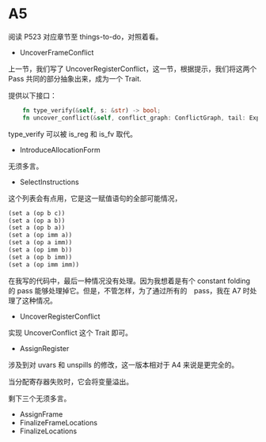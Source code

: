 # A5

阅读 P523 对应章节至  things-to-do，对照着看。


+ UncoverFrameConflict

上一节，我们写了  UncoverRegisterConflict，这一节，根据提示，我们将这两个 Pass 共同的部分抽象出来，成为一个 Trait.

提供以下接口：
```rust
    fn type_verify(&self, s: &str) -> bool;
    fn uncover_conflict(&self, conflict_graph: ConflictGraph, tail: Expr) -> Expr;
```

type_verify 可以被 is_reg 和 is_fv 取代。

+ IntroduceAllocationForm

无须多言。

+ SelectInstructions

这个列表会有点用，它是这一赋值语句的全部可能情况，
```rust
(set a (op b c))
(set a (op a b))
(set a (op b a))
(set a (op imm a))
(set a (op a imm))
(set a (op imm b))
(set a (op b imm))
(set a (op imm imm))
```

在我写的代码中，最后一种情况没有处理。因为我想着是有个 constant folding 的 pass 能够处理掉它。但是，不管怎样，为了通过所有的　pass，我在 A7 时处理了这种情况。

+ UncoverRegisterConflict

实现 UncoverConflict 这个 Trait 即可。

+ AssignRegister

涉及到对 uvars 和 unspills 的修改，这一版本相对于 A4 来说是更完全的。

当分配寄存器失败时，它会将变量溢出。

剩下三个无须多言。
+ AssignFrame
+ FinalizeFrameLocations
+ FinalizeLocations


